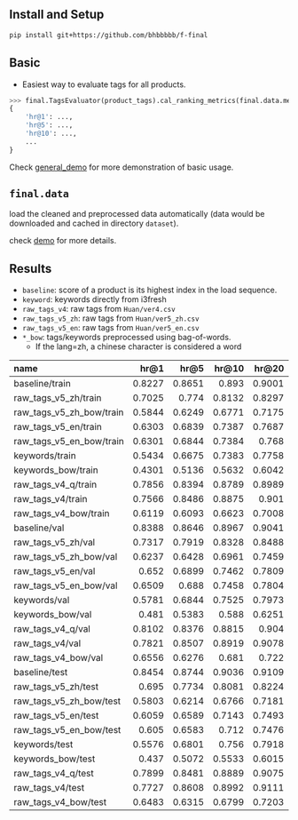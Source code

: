 

## Install and Setup


```sh
pip install git+https://github.com/bhbbbbb/f-final
```

## Basic

- Easiest way to evaluate tags for all products.

```python
>>> final.TagsEvaluator(product_tags).cal_ranking_metrics(final.data.merged_df()['train'])
{
    'hr@1': ...,
    'hr@5': ...,
    'hr@10': ...,
    ...
}
```

Check [general_demo](./demos/demo.ipynb) for more demonstration of basic usage.

## `final.data`

load the cleaned and preprocessed data automatically (data would be downloaded and cached in directory `dataset`).

check [demo](./demos/data.ipynb) for more details.



## Results

- `baseline`: score of a product is its highest index in the load sequence.
- `keyword`: keywords directly from i3fresh
- `raw_tags_v4`: raw tags from `Huan/ver4.csv`
- `raw_tags_v5_zh`: raw tags from `Huan/ver5_zh.csv`
- `raw_tags_v5_en`: raw tags from `Huan/ver5_en.csv`
- `*_bow`: tags/keywords preprocessed using bag-of-words.
    - If the lang=zh, a chinese character is considered a word



| name                     |   hr@1 |   hr@5 |   hr@10 |   hr@20 |   mrr@1 |   mrr@5 |   mrr@10 |   mrr@20 |   ndcg@1 |   ndcg@5 |   ndcg@10 |   ndcg@20 |
|:-------------------------|-------:|-------:|--------:|--------:|--------:|--------:|---------:|---------:|---------:|---------:|----------:|----------:|
| baseline/train           | 0.8227 | 0.8651 |  0.893  |  0.9001 |  0.8227 |  1.066  |   1.0886 |   1.0914 |   0.8227 |   0.8352 |    0.8489 |    0.8519 |
| raw_tags_v5_zh/train     | 0.7025 | 0.774  |  0.8132 |  0.8297 |  0.7025 |  0.9424 |   0.9676 |   0.9725 |   0.7025 |   0.7329 |    0.7511 |    0.7574 |
| raw_tags_v5_zh_bow/train | 0.5844 | 0.6249 |  0.6771 |  0.7175 |  0.5844 |  0.748  |   0.7712 |   0.7806 |   0.5844 |   0.5872 |    0.6088 |    0.6233 |
| raw_tags_v5_en/train     | 0.6303 | 0.6839 |  0.7387 |  0.7687 |  0.6303 |  0.8214 |   0.8469 |   0.8546 |   0.6303 |   0.6437 |    0.6668 |    0.6779 |
| raw_tags_v5_en_bow/train | 0.6301 | 0.6844 |  0.7384 |  0.768  |  0.6301 |  0.8215 |   0.8468 |   0.8545 |   0.6301 |   0.6439 |    0.6668 |    0.6777 |
| keywords/train           | 0.5434 | 0.6675 |  0.7383 |  0.7758 |  0.5434 |  0.76   |   0.793  |   0.803  |   0.5434 |   0.5986 |    0.6296 |    0.6436 |
| keywords_bow/train       | 0.4301 | 0.5136 |  0.5632 |  0.6042 |  0.4301 |  0.5831 |   0.6043 |   0.6135 |   0.4301 |   0.4586 |    0.4791 |    0.4936 |
| raw_tags_v4_q/train      | 0.7856 | 0.8394 |  0.8789 |  0.8989 |  0.7856 |  1.0203 |   1.0445 |   1.0506 |   0.7856 |   0.8045 |    0.8224 |    0.8303 |
| raw_tags_v4/train        | 0.7566 | 0.8486 |  0.8875 |  0.901  |  0.7566 |  1.0112 |   1.0364 |   1.0409 |   0.7566 |   0.7998 |    0.8179 |    0.8234 |
| raw_tags_v4_bow/train    | 0.6119 | 0.6093 |  0.6623 |  0.7008 |  0.6119 |  0.7568 |   0.7803 |   0.7895 |   0.6119 |   0.5883 |    0.6103 |    0.6242 |
| baseline/val             | 0.8388 | 0.8646 |  0.8967 |  0.9041 |  0.8388 |  1.0944 |   1.1228 |   1.1259 |   0.8388 |   0.8393 |    0.8555 |    0.8587 |
| raw_tags_v5_zh/val       | 0.7317 | 0.7919 |  0.8328 |  0.8488 |  0.7317 |  0.9886 |   1.0185 |   1.0235 |   0.7317 |   0.7559 |    0.7753 |    0.7816 |
| raw_tags_v5_zh_bow/val   | 0.6237 | 0.6428 |  0.6961 |  0.7459 |  0.6237 |  0.793  |   0.8188 |   0.831  |   0.6237 |   0.6117 |    0.6341 |    0.6522 |
| raw_tags_v5_en/val       | 0.652  | 0.6899 |  0.7462 |  0.7809 |  0.652  |  0.8523 |   0.8817 |   0.891  |   0.652  |   0.6538 |    0.678  |    0.6911 |
| raw_tags_v5_en_bow/val   | 0.6509 | 0.688  |  0.7458 |  0.7804 |  0.6509 |  0.8503 |   0.88   |   0.8893 |   0.6509 |   0.652  |    0.6767 |    0.6898 |
| keywords/val             | 0.5781 | 0.6844 |  0.7525 |  0.7973 |  0.5781 |  0.8072 |   0.8425 |   0.8548 |   0.5781 |   0.6224 |    0.6525 |    0.6695 |
| keywords_bow/val         | 0.481  | 0.5383 |  0.588  |  0.6251 |  0.481  |  0.6401 |   0.6638 |   0.6736 |   0.481  |   0.4926 |    0.5135 |    0.5275 |
| raw_tags_v4_q/val        | 0.8102 | 0.8376 |  0.8815 |  0.904  |  0.8102 |  1.0528 |   1.0819 |   1.089  |   0.8102 |   0.8117 |    0.8317 |    0.8407 |
| raw_tags_v4/val          | 0.7821 | 0.8507 |  0.8919 |  0.9078 |  0.7821 |  1.0479 |   1.0772 |   1.0829 |   0.7821 |   0.8113 |    0.8305 |    0.8371 |
| raw_tags_v4_bow/val      | 0.6556 | 0.6276 |  0.681  |  0.722  |  0.6556 |  0.8042 |   0.8308 |   0.8416 |   0.6556 |   0.6154 |    0.6382 |    0.6535 |
| baseline/test            | 0.8454 | 0.8744 |  0.9036 |  0.9109 |  0.8454 |  1.0962 |   1.1201 |   1.1226 |   0.8454 |   0.8495 |    0.8639 |    0.8668 |
| raw_tags_v5_zh/test      | 0.695  | 0.7734 |  0.8081 |  0.8224 |  0.695  |  0.9549 |   0.9791 |   0.9835 |   0.695  |   0.7314 |    0.7476 |    0.7532 |
| raw_tags_v5_zh_bow/test  | 0.5803 | 0.6214 |  0.6766 |  0.7181 |  0.5803 |  0.7558 |   0.7822 |   0.7915 |   0.5803 |   0.5834 |    0.6072 |    0.6219 |
| raw_tags_v5_en/test      | 0.6059 | 0.6589 |  0.7143 |  0.7493 |  0.6059 |  0.8015 |   0.8278 |   0.8363 |   0.6059 |   0.619  |    0.6427 |    0.6554 |
| raw_tags_v5_en_bow/test  | 0.605  | 0.6583 |  0.712  |  0.7476 |  0.605  |  0.8006 |   0.827  |   0.8358 |   0.605  |   0.6179 |    0.6412 |    0.6543 |
| keywords/test            | 0.5576 | 0.6801 |  0.756  |  0.7918 |  0.5576 |  0.7933 |   0.8277 |   0.8374 |   0.5576 |   0.6131 |    0.646  |    0.6595 |
| keywords_bow/test        | 0.437  | 0.5072 |  0.5533 |  0.6015 |  0.437  |  0.5994 |   0.6203 |   0.6304 |   0.437  |   0.4592 |    0.4787 |    0.4953 |
| raw_tags_v4_q/test       | 0.7899 | 0.8481 |  0.8889 |  0.9075 |  0.7899 |  1.0405 |   1.0667 |   1.0722 |   0.7899 |   0.8145 |    0.8334 |    0.8407 |
| raw_tags_v4/test         | 0.7727 | 0.8608 |  0.8992 |  0.9111 |  0.7727 |  1.0396 |   1.0654 |   1.0696 |   0.7727 |   0.8139 |    0.8319 |    0.8369 |
| raw_tags_v4_bow/test     | 0.6483 | 0.6315 |  0.6799 |  0.7203 |  0.6483 |  0.7985 |   0.821  |   0.8301 |   0.6483 |   0.6151 |    0.6354 |    0.6497 |